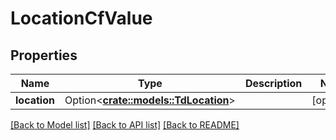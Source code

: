 # LocationCfValue

## Properties

Name | Type | Description | Notes
------------ | ------------- | ------------- | -------------
**location** | Option<[**crate::models::TdLocation**](TD_Location.md)> |  | [optional]

[[Back to Model list]](../README.md#documentation-for-models) [[Back to API list]](../README.md#documentation-for-api-endpoints) [[Back to README]](../README.md)


